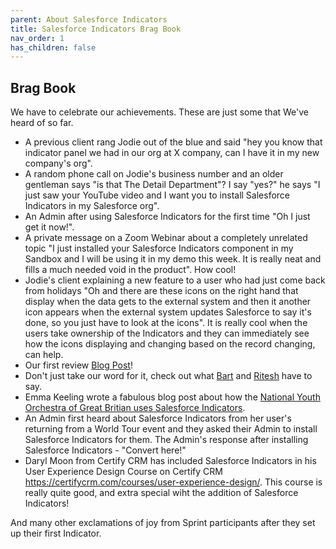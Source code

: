 ```yaml
---
parent: About Salesforce Indicators
title: Salesforce Indicators Brag Book
nav_order: 1
has_children: false
---
```


## Brag Book

We have to celebrate our achievements. These are just some that We've heard of so far. 

* A previous client rang Jodie out of the blue and said "hey you know that indicator panel we had in our org at X company, can I have it in my new company's org".
* A random phone call on Jodie's business number and an older gentleman says "is that The Detail Department"? I say "yes?" he says "I just saw your YouTube video and I want you to install Salesforce Indicators in my Salesforce org". 
* An Admin after using Salesforce Indicators for the first time "Oh I just get it now!".
* A private message on a Zoom Webinar about a completely unrelated topic "I just installed your Salesforce Indicators component in my Sandbox and I will be using it in my demo this week. It is really neat and fills a much needed void in the product". How cool! 
* Jodie's client explaining a new feature to a user who had just come back from holidays "Oh and there are these icons on the right hand that display when the data gets to the external system and then it another icon appears when the external system updates Salesforce to say it's done, so you just have to look at the icons". It is really cool when the users take ownership of the Indicators and they can immediately see how the icons displaying and changing based on the record changing, can help. 
* Our first review [Blog Post](https://www.linkedin.com/pulse/salesforce-users-love-new-indicators-lightning-web-component-bragau)!
* Don't just take our word for it, check out what [Bart](https://www.linkedin.com/feed/update/urn:li:activity:7126569525889638400?updateEntityUrn=urn%3Ali%3Afs_feedUpdate%3A%28V2%2Curn%3Ali%3Aactivity%3A7126569525889638400%29) and [Ritesh](https://www.linkedin.com/feed/update/urn:li:activity:7117320514183856128?updateEntityUrn=urn%3Ali%3Afs_feedUpdate%3A%28V2%2Curn%3Ali%3Aactivity%3A7117320514183856128%29) have to say.
* Emma Keeling wrote a fabulous blog post about how the [National Youth Orchestra of Great Britian uses Salesforce Indicators](https://hazledenesolutions.co.uk/2024/02/10/data-illumination-seeing-the-essential-with-salesforce-indicators/). 
* An Admin first heard about Salesforce Indicators from her user's returning from a World Tour event and they asked their Admin to install Salesforce Indicators for them. The Admin's response after installing Salesforce Indicators - "Convert here!"
* Daryl Moon from Certify CRM has included Salesforce Indicators in his User Experience Design Course on Certify CRM https://certifycrm.com/courses/user-experience-design/. This course is really quite good, and extra special wiht the addition of Salesforce Indicators! 

And many other exclamations of joy from Sprint participants after they set up their first Indicator. 